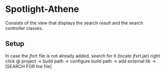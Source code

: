 # Spotlight-Athene
Consists of the view that displays the search result and the search controller classes.




## Setup

In case the jfxrt file is not already added, search for it (locate jfxrt.jar)
right click @ project -> build path -> configure build path -> add external lib -> [SEARCH FOR the file]

